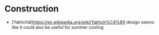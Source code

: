 # Construction
- [Yakhchāl]https://en.wikipedia.org/wiki/Yakhch%C4%81l design seems like it could also be useful for summer cooling
